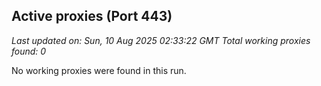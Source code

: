 ## Active proxies (Port 443)

*Last updated on: Sun, 10 Aug 2025 02:33:22 GMT*
*Total working proxies found: 0*

No working proxies were found in this run.
